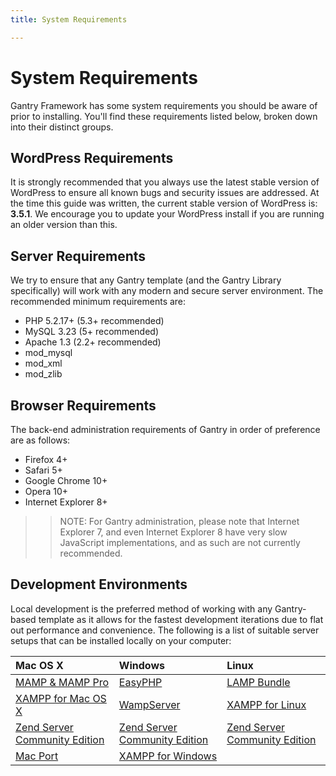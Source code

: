 ```yaml
---
title: System Requirements

---
```


System Requirements
===================
Gantry Framework has some system requirements you should be aware of prior to installing. You'll find these requirements listed below, broken down into their distinct groups.

WordPress Requirements
-------------------
It is strongly recommended that you always use the latest stable version of WordPress to ensure all known bugs and security issues are addressed. At the time this guide was written, the current stable version of WordPress is: **3.5.1**. We encourage you to update your WordPress install if you are running an older version than this.


Server Requirements
-------------------
We try to ensure that any Gantry template (and the Gantry Library specifically) will work with any modern and secure server environment. The recommended minimum requirements are:

* PHP 5.2.17+ (5.3+ recommended)
* MySQL 3.23 (5+ recommended)
* Apache 1.3 (2.2+ recommended)
* mod_mysql
* mod_xml
* mod_zlib


Browser Requirements
--------------------
The back-end administration requirements of Gantry in order of preference are as follows:

* Firefox 4+
* Safari 5+
* Google Chrome 10+
* Opera 10+
* Internet Explorer 8+

>> NOTE: For Gantry administration, please note that Internet Explorer 7, and even Internet Explorer 8 have very slow JavaScript implementations, and as such are not currently recommended.

Development Environments
------------------------
Local development is the preferred method of working with any Gantry-based template as it allows for the fastest development iterations due to flat out performance and convenience. The following is a list of suitable server setups that can be installed locally on your computer:


| Mac OS X                              | Windows                               | Linux                                 |
|:--------------------------------------|:--------------------------------------|:--------------------------------------|
| [MAMP & MAMP Pro][mamp]               | [EasyPHP][easyphp]                    | [LAMP Bundle][lamp]                   |
| [XAMPP for Mac OS X][xampm]           | [WampServer][wamp]                    | [XAMPP for Linux][xampl]              |
| [Zend Server Community Edition][zend] | [Zend Server Community Edition][zend] | [Zend Server Community Edition][zend] |
| [Mac Port][macport]                   | [XAMPP for Windows][xampw]            |



[mamp]: http://www.mamp.info/
[xampm]: http://www.apachefriends.org/en/xampp-macosx.html
[xampw]: http://www.apachefriends.org/en/xampp-windows.html
[xampl]: http://www.apachefriends.org/en/xampp-linux.html
[zend]: http://www.zend.com/en/products/server-ce/
[macport]: http://www.techiecorner.com/174/how-to-install-apache-php-mysql-with-macport-in-mac-os-x/
[easyphp]: http://www.easyphp.org/
[lamp]: http://en.wikipedia.org/wiki/LAMP_(software_bundle)
[wamp]: http://www.wampserver.com/en/
